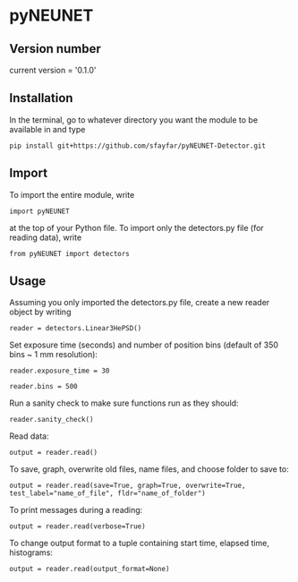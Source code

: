 # pyNEUNET

## Version number
current version = '0.1.0'

## Installation
In the terminal, go to whatever directory you want the module to be available in and type

    pip install git+https://github.com/sfayfar/pyNEUNET-Detector.git

## Import
To import the entire module, write

    import pyNEUNET

at the top of your Python file. To import only the detectors.py file (for reading data), write

    from pyNEUNET import detectors

## Usage
Assuming you only imported the detectors.py file, create a new reader object by writing

    reader = detectors.Linear3HePSD()

Set exposure time (seconds) and number of position bins (default of 350 bins ~ 1 mm resolution):

    reader.exposure_time = 30

    reader.bins = 500

Run a sanity check to make sure functions run as they should:

    reader.sanity_check()

Read data:

    output = reader.read()

To save, graph, overwrite old files, name files, and choose folder to save to:

    output = reader.read(save=True, graph=True, overwrite=True, test_label="name_of_file", fldr="name_of_folder")

To print messages during a reading:

    output = reader.read(verbose=True)

To change output format to a tuple containing start time, elapsed time, histograms:

    output = reader.read(output_format=None)